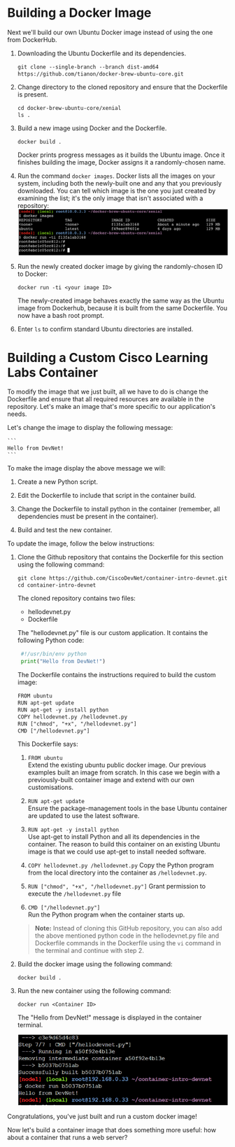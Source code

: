 # Building a Docker Image

Next we'll build our own Ubuntu Docker image instead of using the one from DockerHub.

1. Downloading the Ubuntu Dockerfile and its dependencies.  
   ```
   git clone --single-branch --branch dist-amd64 https://github.com/tianon/docker-brew-ubuntu-core.git
   ```

2. Change directory to the cloned repository and ensure that the Dockerfile is present.  
   ```
   cd docker-brew-ubuntu-core/xenial
   ls .
   ```  

3. Build a new image using Docker and the Dockerfile.  
   ```
   docker build .
   ```  

   Docker prints progress messages as it builds the Ubuntu image. Once it finishes building the image, Docker assigns it a randomly-chosen name.

4. Run the command `docker images`.
   Docker lists all the images on your system, including both the newly-built one and any that you previously downloaded. You can tell which image is the one you just created by examining the list; it's the only image that isn't associated with a repository:  
      ![Docker Images](assets/images/images1.png)

5. Run the newly created docker image by giving the randomly-chosen ID to Docker:
   ```
   docker run -ti <your image ID>
   ```  
   The newly-created image behaves exactly the same way as the Ubuntu image from Dockerhub, because it is built from the same Dockerfile. You now have a bash root prompt.
   
 6. Enter ``ls`` to confirm standard Ubuntu directories are installed.

# Building a Custom Cisco Learning Labs Container

To modify the image that we just built, all we have to do is change the Dockerfile and ensure that all required resources are available in the repository. Let's make an image that's more specific to our application's needs.

Let's change the image to display the following message:

    ```
    Hello from DevNet!
    ```

To make the image display the above message we will:

1. Create a new Python script.  

2. Edit the Dockerfile to include that script in the container build.  

3. Change the Dockerfile to install python in the container (remember, all dependencies must be present in the container).  

4. Build and test the new container.  


To update the image, follow the below instructions:

1. Clone the Github repository that contains the Dockerfile for this section using the following command:

     ```
    git clone https://github.com/CiscoDevNet/container-intro-devnet.git
    cd container-intro-devnet
    ```

   The cloned repository contains two files:

   * hellodevnet.py
   * Dockerfile

   The "hellodevnet.py" file is our custom application. It contains the following Python code:

     ``` python
      #!/usr/bin/env python
      print("Hello from DevNet!")
     ```

   The Dockerfile contains the instructions required to build the custom image:

    ```
    FROM ubuntu
    RUN apt-get update
    RUN apt-get -y install python
    COPY hellodevnet.py /hellodevnet.py
    RUN ["chmod", "+x", "/hellodevnet.py"]
    CMD ["/hellodevnet.py"]
    ```

   This Dockerfile says:

   1. `FROM ubuntu`  
       Extend the existing ubuntu public docker image. Our previous examples built an image from scratch. In this case we begin with a previously-built container image and           extend with our own customisations.

   2. `RUN apt-get update`  
       Ensure the package-management tools in the base Ubuntu container are updated to use the latest software.

   3. `RUN apt-get -y install python`  
       Use apt-get to install Python and all its dependencies in the container. The reason to build this container on an existing Ubuntu image is that we could use apt-get to install needed software.

   4. `COPY hellodevnet.py /hellodevnet.py`
       Copy the Python program from the local directory into the container as `/hellodevnet.py`.
        
   5. `RUN ["chmod", "+x", "/hellodevnet.py"]`
       Grant permission to execute the `/hellodevnet.py` file
      
   6. `CMD ["/hellodevnet.py"]`  
    Run the Python program when the container starts up.
    
    >**Note:** Instead of cloning this GitHub repository, you can also add the above mentioned python code in the hellodevnet.py file and Dockerfile commands in the Dockerfile using the `vi` command in the terminal and continue with step 2.
   
2. Build the docker image using the following command:

    ```
    docker build .
    ```
   
3. Run the new container using the following command:

    ```
    docker run <Container ID>
    ```
    The "Hello from DevNet!" message is displayed in the container terminal.
    
    ![](assets/images/docker-image-new.png)

Congratulations, you've just built and run a custom docker image!

Now let's build a container image that does something more useful: how about a container that runs a web server?
